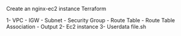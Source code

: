 Create an nginx-ec2 instance Terraform 

1- VPC - IGW - Subnet - Security Group - Route Table - Route Table Association - Output
2- Ec2 instance 
3- Userdata file.sh

